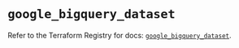 # `google_bigquery_dataset`

Refer to the Terraform Registry for docs: [`google_bigquery_dataset`](https://registry.terraform.io/providers/hashicorp/google/5.18.0/docs/resources/bigquery_dataset).
